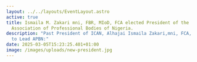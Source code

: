 ```yaml
---
layout: ../../layouts/EventLayout.astro
active: true
title: Ismaila M. Zakari mni, FBR, MIoD, FCA elected President of the
  Association of Professional Bodies of Nigeria.
description: "Past President of ICAN, Alhajai Ismaila Zakari,mni, FCA, Elected
  to Lead APBN:"
date: 2025-03-05T15:23:25.401+01:00
image: /images/uploads/new-president.jpg
---
```

